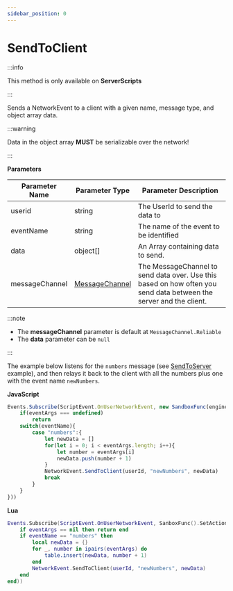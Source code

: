 ```yaml
---
sidebar_position: 0
---
```


# SendToClient

:::info

This method is only available on **ServerScripts**

:::

Sends a NetworkEvent to a client with a given name, message type, and object array data.

:::warning

Data in the object array **MUST** be serializable over the network!

:::

**Parameters**

Parameter Name | Parameter Type | Parameter Description
--- | --- | ---
userid | string | The UserId to send the data to
eventName | string | The name of the event to be identified
data | object[] | An Array containing data to send.
messageChannel | [MessageChannel](./../messagechannel/index.md) | The MessageChannel to send data over. Use this based on how often you send data between the server and the client.

:::note

+ The **messageChannel** parameter is default at `MessageChannel.Reliable`
+ The **data** parameter can be `null`

:::

The example below listens for the `numbers` message (see [SendToServer](./sendtoserver.md) example), and then relays it back to the client with all the numbers plus one with the event name `newNumbers`.

**JavaScript**
```js
Events.Subscribe(ScriptEvent.OnUserNetworkEvent, new SandboxFunc(engine).SetAction((userId, eventName, eventArgs) => {
    if(eventArgs === undefined)
        return
    switch(eventName){
        case "numbers":{
            let newData = []
            for(let i = 0; i < eventArgs.length; i++){
                let number = eventArgs[i]
                newData.push(number + 1)
            }
            NetworkEvent.SendToClient(userId, "newNumbers", newData)
            break
        }
    }
}))
```

**Lua**
```lua
Events.Subscribe(ScriptEvent.OnUserNetworkEvent, SanboxFunc().SetAction(function(userId, eventName, eventArgs)
    if eventArgs == nil then return end
    if eventName == "numbers" then
        local newData = {}
        for _, number in ipairs(eventArgs) do
            table.insert(newData, number + 1)
        end
        NetworkEvent.SendToClient(userId, "newNumbers", newData)
    end
end))
```